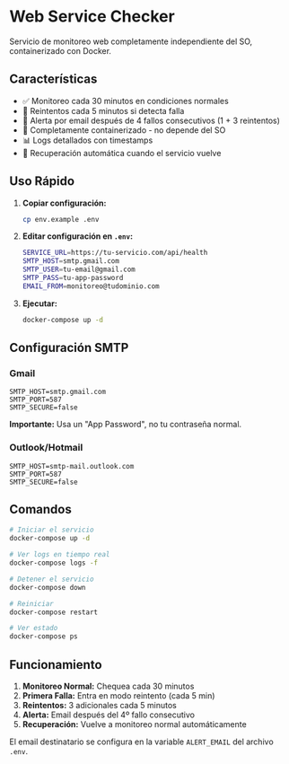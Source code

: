 # Web Service Checker

Servicio de monitoreo web completamente independiente del SO, containerizado con Docker.

## Características

- ✅ Monitoreo cada 30 minutos en condiciones normales
- 🔄 Reintentos cada 5 minutos si detecta falla
- 📧 Alerta por email después de 4 fallos consecutivos (1 + 3 reintentos)
- 🐳 Completamente containerizado - no depende del SO
- 📊 Logs detallados con timestamps
- 🔄 Recuperación automática cuando el servicio vuelve

## Uso Rápido

1. **Copiar configuración:**
   ```bash
   cp env.example .env
   ```

2. **Editar configuración en `.env`:**
   ```bash
   SERVICE_URL=https://tu-servicio.com/api/health
   SMTP_HOST=smtp.gmail.com
   SMTP_USER=tu-email@gmail.com
   SMTP_PASS=tu-app-password
   EMAIL_FROM=monitoreo@tudominio.com
   ```

3. **Ejecutar:**
   ```bash
   docker-compose up -d
   ```

## Configuración SMTP

### Gmail
```env
SMTP_HOST=smtp.gmail.com
SMTP_PORT=587
SMTP_SECURE=false
```
**Importante:** Usa un "App Password", no tu contraseña normal.

### Outlook/Hotmail
```env
SMTP_HOST=smtp-mail.outlook.com
SMTP_PORT=587
SMTP_SECURE=false
```

## Comandos

```bash
# Iniciar el servicio
docker-compose up -d

# Ver logs en tiempo real
docker-compose logs -f

# Detener el servicio
docker-compose down

# Reiniciar
docker-compose restart

# Ver estado
docker-compose ps
```

## Funcionamiento

1. **Monitoreo Normal:** Chequea cada 30 minutos
2. **Primera Falla:** Entra en modo reintento (cada 5 min)
3. **Reintentos:** 3 adicionales cada 5 minutos
4. **Alerta:** Email después del 4º fallo consecutivo
5. **Recuperación:** Vuelve a monitoreo normal automáticamente

El email destinatario se configura en la variable `ALERT_EMAIL` del archivo `.env`.